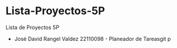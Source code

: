 # Lista-Proyectos-5P
Lista de Proyectos 5P
- José David Rangel Valdez 22110098 - Planeador de Tareasgit p